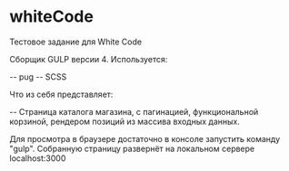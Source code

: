 # whiteCode
Тестовое задание для White Code


Сборщик GULP версии 4. 
Используется:

-- pug
-- SCSS

Что из себя представляет:

-- Страница каталога магазина, с пагинацией, функциональной корзиной, рендером позиций из массива входных данных.

Для просмотра в браузере достаточно в консоле запустить команду "gulp". Собранную страницу развернёт на локальном сервере localhost:3000
